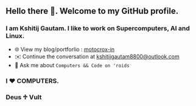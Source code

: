 ## Hello there 👋. Welcome to my GitHub profile.

 ### I am Kshitij Gautam. I like to work on Supercomputers, AI and Linux. 

- 🌐 View my blog/portforlio : <a href="https://motocrox-in.blogspot.com"> motocrox-in </a>
- ✉️ Continue the conversation at <a href="mailto: kshitijgautam8800@outlook.com"> kshitijgautam8800@outlook.com </a>   
- 💬 Ask me about `Computers && Code on 'roids`
### I ♥ COMPUTERS. 
### Deus ♱ Vult

